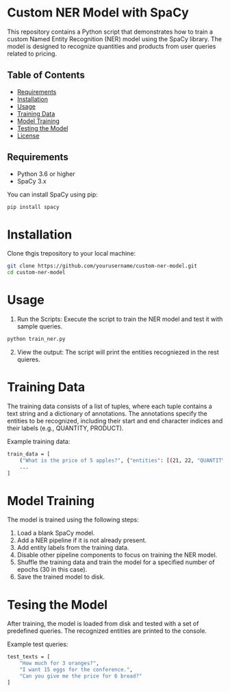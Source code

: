 # Custom NER Model with SpaCy

This repository contains a Python script that demonstrates how to train a custom Named Entity Recognition (NER) model using the SpaCy library. The model is designed to recognize quantities and products from user queries related to pricing.

## Table of Contents

- [Requirements](#requirements)
- [Installation](#installation)
- [Usage](#usage)
- [Training Data](#training-data)
- [Model Training](#model-training)
- [Testing the Model](#testing-the-model)
- [License](#license)

## Requirements

- Python 3.6 or higher
- SpaCy 3.x

You can install SpaCy using pip:

```bash
pip install spacy
```
# Installation
Clone thgis trepository to your local machine:

```bash
git clone https://github.com/yourusername/custom-ner-model.git
cd custom-ner-model
```

# Usage

1. Run the Scripts: Execute the script to train  the NER model and test it with sample queries.

```bash
python train_ner.py
```

2. View the output: The script will print the entities recogniezed in the rest quieres.

# Training Data
The training data consists of a list of tuples, where each tuple contains a text string and a dictionary of annotations. The annotations specify the entities to be recognized, including their start and end character indices and their labels (e.g., QUANTITY, PRODUCT).

Example training data:
```bash
train_data = [
    ("What is the price of 5 apples?", {"entities": [(21, 22, "QUANTITY"), (23, 29, "PRODUCT")]}),
    ...
]

```

# Model Training
The model is trained using the following steps:

1. Load a blank SpaCy model.
2. Add a NER pipeline if it is not already present.
3. Add entity labels from the training data.
4. Disable other pipeline components to focus on training the NER model.
5. Shuffle the training data and train the model for a specified number of epochs (30 in this case).
6. Save the trained model to disk.

# Tesing the Model 
After training, the model is loaded from disk and tested with a set of predefined queries. The recognized entities are printed to the console.

Example test queries:

```bash
test_texts = [
    "How much for 3 oranges?",
    "I want 15 eggs for the conference.",
    "Can you give me the price for 6 bread?"
]

```
